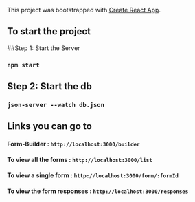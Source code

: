 This project was bootstrapped with [Create React App](https://github.com/facebook/create-react-app).

## To start the project
##Step 1: Start the Server
### `npm start`


## Step 2: Start the db
### `json-server --watch db.json`


## Links you can go to 

#### Form-Builder : `http://localhost:3000/builder`
#### To view all the forms : `http://localhost:3000/list`
#### To view a single form : `http://localhost:3000/form/:formId`
#### To view the form responses : `http://localhost:3000/responses`




